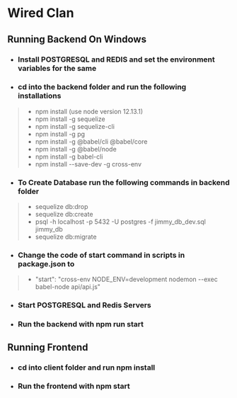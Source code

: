 # Wired Clan
## Running Backend On Windows
- ### Install POSTGRESQL and REDIS and set the environment variables for the same
- ### cd into the backend folder and run the following installations
> - npm install (use node version 12.13.1)
> -  npm install -g sequelize
>  -  npm install -g sequelize-cli
>  -  npm install -g pg
>   -  npm install -g @babel/cli @babel/core
>    -  npm install -g @babel/node
>    - npm install -g babel-cli
>    - npm install --save-dev -g cross-env
- ### To Create Database run the following commands in backend folder
> - sequelize db:drop
> - sequelize db:create
> - psql -h localhost -p 5432 -U postgres -f jimmy_db_dev.sql jimmy_db
> - sequelize db:migrate
- ### Change the code of start command in scripts in package.json to 
> - "start": "cross-env NODE_ENV=development nodemon --exec babel-node api/api.js"
- ### Start POSTGRESQL and Redis Servers
- ### Run the backend with npm run start
## Running Frontend
- ### cd into client folder and run npm install
- ### Run the frontend with npm start
